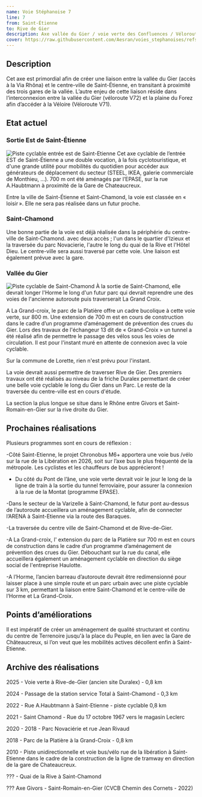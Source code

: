 ```yaml
---
name: Voie Stéphanoise 7
line: 7
from: Saint-Étienne
to: Rive de Gier
description: Axe vallée du Gier / voie verte des Confluences / Véloroute 72
cover: https://raw.githubusercontent.com/Aesran/voies_stephanoises/refs/heads/main/assets/L7-voie-verte-vallee-du-Gier.png
---
```


## Description
Cet axe est primordial afin de créer une liaison entre la vallée du Gier (accès à la Via Rhôna) et le centre-ville de Saint-Étienne, en transitant à proximité des trois gares de la vallée. L’autre enjeu de cette liaison réside dans l’interconnexion entre la vallée du Gier (véloroute V72) et la plaine du Forez afin d’accéder à la Véloire (Véloroute V71).

## Etat actuel
### Sortie Est de Saint-Étienne
![Piste cyclable entrée est de Saint-Etienne](https://raw.githubusercontent.com/Aesran/voies_stephanoises/refs/heads/main/assets/L7-axe-cyclable-entree-Est-de-Saint-Etienne.png)
Cet axe cyclable de l’entrée EST de Saint-Étienne a une double vocation, à la fois cyclotouristique, et d'une grande utilité pour  mobilités du quotidien pour accéder aux générateurs de déplacement du secteur (STEEL, IKEA, galerie commerciale de Monthieu, …). 
700 m ont été aménagés par l’EPASE, sur la rue A.Haubtmann à proximité de la Gare de Chateaucreux. 

Entre la ville de Saint-Étienne et Saint-Chamond, la voie est classée en « loisir ». Elle ne sera pas réalisée dans un futur proche.

### Saint-Chamond
Une bonne partie de la voie est déjà réalisée dans la périphérie du centre-ville de Saint-Chamond. avec deux accès ; l'un dans le quartier d'Izieux et la traversée du parc Novacierie, l'autre le long du quai de la Rive et l'Hôtel Dieu. Le centre-ville sera aussi traversé par cette voie. Une liaison est également prévue avec la gare.


### Vallée du Gier
![Piste cyclable de Saint-Chamond](https://raw.githubusercontent.com/Aesran/voies_stephanoises/refs/heads/main/assets/L7-Piste-cyclable-vallee-du-Gier.jpg)
À la sortie de Saint-Chamond, elle devrait longer l'Horme le long d'un futur parc qui devrait reprendre une des voies de l'ancienne autoroute puis traverserait La Grand Croix.

A La Grand-croix, le parc de la Platière offre un cadre bucolique à cette voie verte, sur 800 m. Une extension de 700 m est en cours de construction dans le cadre d’un programme d’aménagement de prévention des crues du Gier. Lors des travaux de l'échangeur 13 dit de « Grand-Croix » un tunnel a été réalisé afin de permettre le passage des vélos sous les voies de circulation. Il est pour l'instant muré en attente de connexion avec la voie cyclable. 

Sur la commune de Lorette, rien n'est prévu pour l'instant. 

La voie devrait aussi permettre de traverser Rive de Gier. Des premiers travaux ont été réalisés au niveau de la friche Duralex permettant de créer une belle voie cyclable le long du Gier dans un Parc. Le reste de la traversée du centre-ville est en cours d'étude.

La section la plus longue se situe dans le Rhône entre Givors et Saint-Romain-en-Gier sur la rive droite du Gier.

## Prochaines réalisations 
Plusieurs programmes sont en cours de réflexion : 

-Côté Saint-Etienne, le projet Chronobus M6+ apportera une voie bus /vélo sur la rue de la Libération en 2026, soit sur l’axe bus le plus fréquenté de la métropole. Les cyclistes et les chauffeurs de bus apprécieront ! 


- Du côté du Pont de l’âne, une voie verte devrait voir le jour le long de la ligne de train à la sortie du tunnel ferroviaire, pour assurer la connexion à la rue de la Montat (programme EPASE).

-Dans le secteur de la Varizelle à Saint-Chamond, le futur pont au-dessus de l’autoroute accueillera un aménagement cyclable, afin de connecter l’ARENA à Saint-Etienne via la route des Baraques. 

-La traversée du centre ville de Saint-Chamond et de Rive-de-Gier.

-A  La Grand-croix, l' extension du parc de la Platière sur 700 m est en cours de construction dans le cadre d’un programme d’aménagement de prévention des crues du Gier. Débouchant sur la rue du canal, elle accueillera également un aménagement cyclable en direction du siège social de l'entreprise Haulotte. 

-A l’Horme, l’ancien barreau d’autoroute devrait être redimensionné pour laisser place à une simple route et un parc urbain avec une piste cyclable sur 3 km, permettant la liaison entre Saint-Chamond et le centre-ville de l’Horme et La Grand-Croix. 


## Points d’améliorations

Il est impératif de créer un aménagement de qualité structurant et continu du centre de Terrenoire jusqu'à la place du Peuple, en lien avec la Gare de Châteaucreux, si l’on veut que les mobilités actives décollent enfin à Saint-Etienne. 


## Archive des réalisations

2025 - Voie verte à Rive-de-Gier (ancien site Duralex) - 0,8 km

2024 - Passage de la station service Total à Saint-Chamond - 0,3 km

2022 - Rue A.Haubtmann à Saint-Etienne - piste cyclable 0,8 km

2021 - Saint Chamond - Rue du 17 octobre 1967 vers le magasin Leclerc

2020 - 2018 - Parc Novaciérie et rue Jean Rivaud 

2018 - Parc de la Platière à la Grand-Croix - 0,8 km

2010 - Piste unidirectionnelle et voie bus/vélo rue de la libération à Saint-Etienne dans le cadre de la construction de la ligne de tramway en direction de la gare de Chateaucreux. 

??? - Quai de la Rive à Saint-Chamond 

??? Axe Givors - Saint-Romain-en-Gier  (CVCB Chemin des Cornets - 2022) 
